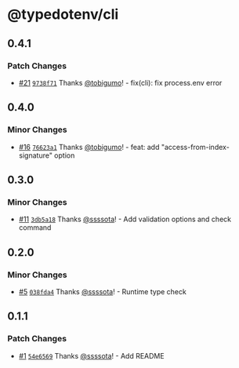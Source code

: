 # @typedotenv/cli

## 0.4.1

### Patch Changes

- [#21](https://github.com/ssssota/typedotenv/pull/21) [`9738f71`](https://github.com/ssssota/typedotenv/commit/9738f71dfc30b5b77cda9d88a96a463677fd4c5f) Thanks [@tobigumo](https://github.com/tobigumo)! - fix(cli): fix process.env error

## 0.4.0

### Minor Changes

- [#16](https://github.com/ssssota/typedotenv/pull/16) [`76623a1`](https://github.com/ssssota/typedotenv/commit/76623a1979b922f92ce4f54d7e821db7724d27bd) Thanks [@tobigumo](https://github.com/tobigumo)! - feat: add "access-from-index-signature" option

## 0.3.0

### Minor Changes

- [#11](https://github.com/ssssota/typedotenv/pull/11) [`3db5a18`](https://github.com/ssssota/typedotenv/commit/3db5a18a509e2ad3d1624227ceb705ef3956447d) Thanks [@ssssota](https://github.com/ssssota)! - Add validation options and check command

## 0.2.0

### Minor Changes

- [#5](https://github.com/ssssota/typedotenv/pull/5) [`038fda4`](https://github.com/ssssota/typedotenv/commit/038fda487b2f85a19dcdf300f2152710db664af7) Thanks [@ssssota](https://github.com/ssssota)! - Runtime type check

## 0.1.1

### Patch Changes

- [#1](https://github.com/ssssota/typedotenv/pull/1) [`54e6569`](https://github.com/ssssota/typedotenv/commit/54e65690e992506a12a1944c2851f52305dabac2) Thanks [@ssssota](https://github.com/ssssota)! - Add README
